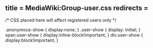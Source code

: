 title = MediaWiki:Group-user.css
redirects =
---

/* CSS placed here will affect registered users only */

.anonymous-show {
display:none;
}
.user-show {
display: initial;
}
span.user-show {
  display:inline-block!important;
}
div.user-show {
  display:block!important;
}